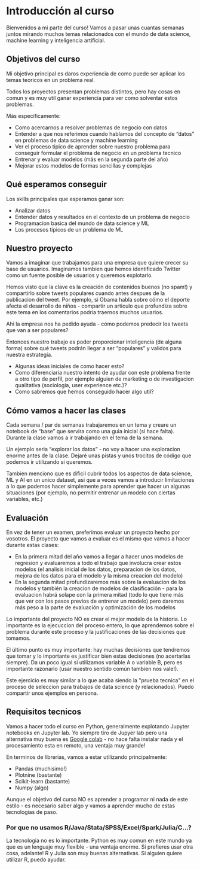 # Introducción al curso
Bienvenidos a mi parte del curso! Vamos a pasar unas cuantas semanas juntos mirando muchos temas relacionados con el mundo de data science, machine learning y inteligencia artificial.

## Objetivos del curso
Mi objetivo principal es daros experiencia de como puede ser aplicar los temas teoricos en un problema real.

Todos los proyectos presentan problemas distintos, pero hay cosas en comun y es muy util ganar experiencia para ver como solventar estos problemas.

Más especificamente:

* Como acercarnos a resolver problemas de negocio con datos
* Entender a que nos referimos cuando hablamos del concepto de “datos” en problemas de data science y machine learning 
* Ver el proceso tipico de aprender sobre nuestro problema para conseguir formular el problema de negocio en un problema tecnico
* Entrenar y evaluar modelos (más en la segunda parte del año)
* Mejorar estos modelos de formas sencillas y complejas

## Qué esperamos conseguir
Los skills principales que esperamos ganar son:

* Analizar datos
* Entender datos y resultados en el contexto de un problema de negocio
* Programacion basica del mundo de data science y ML
* Los procesos tipicos de un problema de ML

## Nuestro proyecto
Vamos a imaginar que trabajamos para una empresa que quiere crecer su base de usuarios. Imaginamos tambien que hemos identificado Twitter como un fuente posible de usuarios y queremos explotarlo.

Hemos visto que la clave es la creación de contenidos buenos (no spam!) y compartirlo sobre tweets populares cuando antes despues de la publicacion del tweet. Por ejemplo, si Obama habla sobre cómo el deporte afecta el desarrollo de niños - compartir un articulo que profundiza sobre este tema en los comentarios podria traernos muchos usuarios.

Ahi la empresa nos ha pedido ayuda - cómo podemos predecir los tweets que van a ser populares?

Entonces nuestro trabajo es poder proporcionar inteligencia (de alguna forma) sobre qué tweets podrán llegar a ser “populares” y validos para nuestra estrategia.

* Algunas ideas iniciales de como hacer esto?
* Como diferenciaria nuestro intento de ayudar con este problema frente a otro tipo de perfil, por ejemplo alguien de marketing o de investigacion qualitativa (sociologia, user experience etc.)?
* Como sabremos que hemos conseguido hacer algo util? 

## Cómo vamos a hacer las clases
Cada semana / par de semanas trabajaremos en un tema y creare un notebook de “base” que servira como una guia inicial (si hace falta). Durante la clase vamos a ir trabajando en el tema de la semana.

Un ejemplo seria “explorar los datos” - no voy a hacer una exploracion enorme antes de la clase. Dejaré unas pistas y unos trocitos de código que podemos ir utilizando si queremos.

Tambien menciono que es dificil cubrir todos los aspectos de data science, ML y AI en un unico dataset, asi que a veces vamos a introducir limitaciones a lo que podemos hacer simplemente para aprender que hacer un algunas situaciones (por ejemplo, no permitir entrenar un modelo con ciertas variables, etc.)

## Evaluación
En vez de tener un examen, preferimos evaluar un proyecto hecho por vosotros. El proyecto que vamos a evaluar es el mismo que vamos a hacer durante estas clases:

* En la primera mitad del año vamos a llegar a hacer unos modelos de regresion y evaluaremos a todo el trabajo que involucra crear estos modelos (el analisis inicial de los datos, preparacion de los datos, mejora de los datos para el modelo y la misma creacion del modelo)
* En la segunda mitad profundizaremos más sobre la evaluacion de los modelos y también la creacion de modelos de clasificación - para la evaluacion habrá solape con la primera mitad (todo lo que tiene más que ver con los pasos previos de entrenar un modelo) pero daremos más peso a la parte de evaluación y optimización de los modelos

Lo importante del proyecto NO es crear el mejor modelo de la historia. Lo importante es la ejecuccion del proceso entero, lo que aprendemos sobre el problema durante este proceso y la justificaciones de las decisiones que tomamos.

El último punto es muy importante: hay muchas decisiones que tendremos que tomar y lo importante es justificar bien estas decisiones (no acertarlas siempre). Da un poco igual si utilizamos variable A o variable B, pero es importante razonarlo (usar nuestro sentido común tambien nos vale!).

Este ejercicio es muy similar a lo que acaba siendo la "prueba tecnica" en el proceso de seleccion para trabajos de data science (y relacionados). Puedo compartir unos ejemplos en persona.

## Requisitos tecnicos
Vamos a hacer todo el curso en Python, generalmente explotando Jupyter notebooks en Jupyter lab. Yo siempre tiro de Jupyer lab pero una alternativa muy buena es [Google colab](https://colab.research.google.com/) - no hace falta instalar nada y el procesamiento esta en remoto, una ventaja muy grande!

En terminos de librerias, vamos a estar utilizando principalmente:

* Pandas (muchisimo!)
* Plotnine (bastante)
* Scikit-learn (bastante)
* Numpy (algo)

Aunque el objetivo del curso NO es aprender a programar ni nada de este estilo - es necesario saber algo y vamos a aprender mucho de estas tecnologias de paso.

### Por que no usamos R/Java/Stata/SPSS/Excel/Spark/Julia/C…?
La tecnologia no es lo importante. Python es muy comun en este mundo ya que es un lenguaje muy flexible - una ventaja enorme. Si prefieres usar otra cosa, adelante! R y Julia son muy buenas alternativas. Si alguien quiere utilizar R, puedo ayudar.
